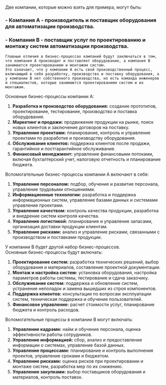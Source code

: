 Две компании, которые можно взять для примера, могут быть:

### - **Компания A** - производитель и поставщик оборудования для автоматизации производства.  
### - **Компания B** - поставщик услуг по проектированию и монтажу систем автоматизации производства.

```
Главные отличия в бизнес-процессах компаний будут заключаться в том, что компания A производит и поставляет оборудование, а компания B занимается проектированием и монтажом систем.  
Это означает, что у компании A есть свой производственный процесс, включающий в себя разработку, производство и поставку оборудования, а у компании B нет собственного производства, но есть команда инженеров и специалистов, которые занимаются проектированием систем и их монтажом.
```

Основные бизнес-процессы компании A:

1. **Разработка и производство оборудования:** создание прототипов, проектирование, тестирование, производство и поставка оборудования.
2. **Маркетинг и продажи:** продвижение продукции на рынке, поиск новых клиентов и заключение договоров на поставку.
3. **Управление проектами:** планирование, контроль и управление проектами по разработке и производству оборудования.
4. **Обслуживание клиентов:** поддержка клиентов после продажи, гарантийное и постгарантийное обслуживание.
5. **Финансовый менеджмент:** управление финансовыми потоками, включая бухгалтерский учет, налоговую отчетность и планирование бюджета.

Вспомогательные бизнес-процессы компании A включают в себя:

1. **Управление персоналом:** подбор, обучение и развитие персонала, управление трудовыми отношениями.
2. **Информационные технологии:** разработка и поддержка информационных систем, управление базами данных и системами управления проектами.
3. **Управление качеством:** контроль качества продукции, разработка и внедрение систем контроля качества.
4. **Управление логистикой:** планирование и управление запасами, организация доставки продукции клиентам.
5. **Управление рисками:** анализ и управление рисками, связанными с производством и поставками продукции.


У компании B будет другой набор бизнес-процессов.  
Основные бизнес-процессы будут включать:

1. **Проектирование систем:** разработка технических решений, выбор оборудования и материалов, составление проектной документации.
2. **Монтаж и настройка систем:** установка оборудования, настройка параметров работы системы, тестирование и сдача заказчику.
3. **Обслуживание систем:** поддержка и обновление систем, устранение неполадок и замена вышедших из строя компонентов.
4. **Поддержка клиентов:** консультации по вопросам эксплуатации систем, техническая поддержка и обучение пользователей.
5. **Финансовое управление:** расчет стоимости услуг, планирование бюджета и контроль расходов.


Вспомогательные процессы в компании B могут включать:

1. **Управление кадрами:** найм и обучение персонала, оценка эффективности работы сотрудников.
2. **Управление информацией:** сбор, анализ и предоставление информации о системах, управление базой данных.
3. **Управление процессами:** планирование и контроль выполнения проектов, управление сроками и бюджетом.
4. **Управление рисками:** оценка рисков при проектировании и монтаже систем, разработка мер по их снижению.
5. **Управление закупками:** выбор поставщиков оборудования и материалов, контроль поставок.